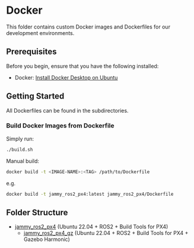 # Docker

This folder contains custom Docker images and Dockerfiles for our development environments.

## Prerequisites

Before you begin, ensure that you have the following installed:

- Docker: [Install Docker Desktop on Ubuntu](https://docs.docker.com/desktop/install/ubuntu/)

## Getting Started

All Dockerfiles can be found in the subdirectories.

### Build Docker Images from Dockerfile

Simply run:
```bash
./build.sh
```

Manual build:
```bash
docker build -t <IMAGE-NAME>:<TAG> /path/to/Dockerfile
```
e.g.
```bash
docker build -t jammy_ros2_px4:latest jammy_ros2_px4/Dockerfile
```

## Folder Structure

- [jammy_ros2_px4](./jammy_ros2_px4) (Ubuntu 22.04 + ROS2 + Build Tools for PX4)
    - [jammy_ros2_px4_gz](.jammy_ros2_px4_gz) (Ubuntu 22.04 + ROS2 + Build Tools for PX4 + Gazebo Harmonic)
